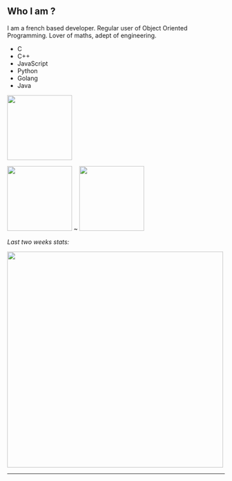 ## Who I am ?

I am a french based developer. Regular user of Object Oriented Programming. Lover of maths, adept of engineering.
- C
- C++
- JavaScript
- Python
- Golang
- Java

<a href="https://github.com/ObanaiBot">
    <img height="150px" src="https://github-readme-stats.vercel.app/api/top-langs/?username=elouann-h&langs_count=10&layout=compact&theme=solarized-light">
</a>

<img height="150px" src="https://github-readme-stats.vercel.app/api?username=elouann-h&show_icons=true&include_all_commits=true&count_private=true&theme=solarized-light"> ~ <img height="150px" src="https://github-readme-stats.vercel.app/api/top-langs/?username=elouann-h&langs_count=10&layout=compact&theme=solarized-light">

*Last two weeks stats:*

<img width="500px" src="https://github-readme-stats.vercel.app/api/wakatime?username=pxndxdev&theme=solarized-light">

---

<div style="text-align:center">
    <img src="https://komarev.com/ghpvc/?username=PxndxDev&style=flat-square&color=blue" alt=""/>
    <img src="https://wakatime.com/badge/user/1f18b09f-6cf2-4aa1-a256-b88b4b5616fe.svg" alt="">
</div>
